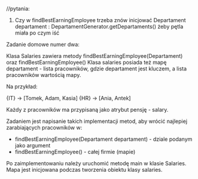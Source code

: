 //pytania:
1. Czy w findBestEarningEmployee trzeba znów inicjować Departament departament : DepartamentGenerator.getDepartaments()
żeby pętla miała po czym iść

Zadanie domowe numer dwa:

Klasa Salaries zawiera metody findBestEarningEmployee(Departament) oraz findBestEarningEmployee()
Klasa salaries posiada też mapę departament - lista pracowników, gdzie departament jest kluczem, a lista pracowników wartością mapy.

Na przykład:

{IT} -> [Tomek, Adam, Kasia]
{HR} -> [Ania, Antek]

Każdy z pracowników ma przypisaną jako atrybut pensję - salary.

Zadaniem jest napisanie takich implementacji metod, aby wrócić najlepiej zarabiających pracowników w:
- findBestEarningEmployee(Departament departament) - dziale podanym jako argument
- findBestEarningEmployee() - całej firmie (mapie)

Po zaimplementowaniu należy uruchomić metodę main w klasie Salaries.
Mapa jest inicjowana podczas tworzenia obiektu klasy salaries.
